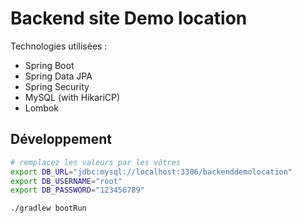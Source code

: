 # Backend site Demo location

Technologies utilisées :
- Spring Boot
- Spring Data JPA
- Spring Security
- MySQL (with HikariCP)
- Lombok

## Développement

```bash
# remplacez les valeurs par les vôtres
export DB_URL="jdbc:mysql://localhost:3306/backenddemolocation"
export DB_USERNAME="root"
export DB_PASSWORD="123456789"

./gradlew bootRun
```